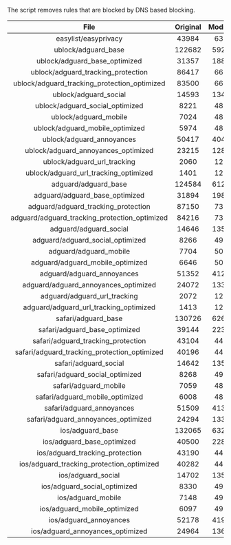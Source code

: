 The script removes rules that are blocked by DNS based blocking.


| File | Original | Modified |
|:----:|:-----:|:-----:|
| easylist/easyprivacy | 43984 | 6356 |
| ublock/adguard_base | 122682 | 59261 |
| ublock/adguard_base_optimized | 31357 | 18813 |
| ublock/adguard_tracking_protection | 86417 | 6692 |
| ublock/adguard_tracking_protection_optimized | 83500 | 6691 |
| ublock/adguard_social | 14593 | 13481 |
| ublock/adguard_social_optimized | 8221 | 4874 |
| ublock/adguard_mobile | 7024 | 4838 |
| ublock/adguard_mobile_optimized | 5974 | 4837 |
| ublock/adguard_annoyances | 50417 | 40435 |
| ublock/adguard_annoyances_optimized | 23215 | 12886 |
| ublock/adguard_url_tracking | 2060 | 1219 |
| ublock/adguard_url_tracking_optimized | 1401 | 1219 |
| adguard/adguard_base | 124584 | 61254 |
| adguard/adguard_base_optimized | 31894 | 19800 |
| adguard/adguard_tracking_protection | 87150 | 7371 |
| adguard/adguard_tracking_protection_optimized | 84216 | 7370 |
| adguard/adguard_social | 14646 | 13541 |
| adguard/adguard_social_optimized | 8266 | 4914 |
| adguard/adguard_mobile | 7704 | 5017 |
| adguard/adguard_mobile_optimized | 6646 | 5016 |
| adguard/adguard_annoyances | 51352 | 41282 |
| adguard/adguard_annoyances_optimized | 24072 | 13318 |
| adguard/adguard_url_tracking | 2072 | 1229 |
| adguard/adguard_url_tracking_optimized | 1413 | 1229 |
| safari/adguard_base | 130726 | 62691 |
| safari/adguard_base_optimized | 39144 | 22365 |
| safari/adguard_tracking_protection | 43104 | 4459 |
| safari/adguard_tracking_protection_optimized | 40196 | 4458 |
| safari/adguard_social | 14642 | 13530 |
| safari/adguard_social_optimized | 8268 | 4911 |
| safari/adguard_mobile | 7059 | 4880 |
| safari/adguard_mobile_optimized | 6008 | 4879 |
| safari/adguard_annoyances | 51509 | 41371 |
| safari/adguard_annoyances_optimized | 24294 | 13375 |
| ios/adguard_base | 132065 | 63207 |
| ios/adguard_base_optimized | 40500 | 22889 |
| ios/adguard_tracking_protection | 43190 | 4467 |
| ios/adguard_tracking_protection_optimized | 40282 | 4466 |
| ios/adguard_social | 14702 | 13563 |
| ios/adguard_social_optimized | 8330 | 4927 |
| ios/adguard_mobile | 7148 | 4919 |
| ios/adguard_mobile_optimized | 6097 | 4918 |
| ios/adguard_annoyances | 52178 | 41936 |
| ios/adguard_annoyances_optimized | 24964 | 13668 |
